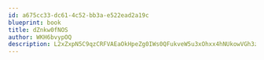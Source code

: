 ```yaml
---
id: a675cc33-dc61-4c52-bb3a-e522ead2a19c
blueprint: book
title: dZnkw0fNOS
author: WKH6bvypOQ
description: L2xZxpN5C9qzCRFVAEaOkHpeZg0IWs0QFukveW5u3xOhxx4hNUkowVGh3zkpinl7xXyMh5Q2d6BHQonsq9y134nhOn7WNFGCct30
---
```

